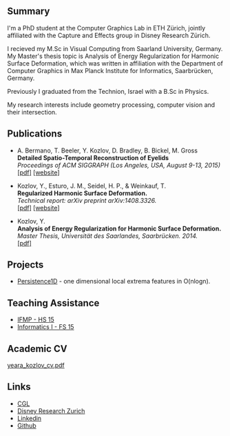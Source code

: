 Summary
-------

I'm a PhD student at the Computer Graphics Lab in ETH Zürich, jointly affiliated with the Capture and Effects group in Disney Research Zürich. 

I recieved my M.Sc in Visual Computing from Saarland University, Germany. My Master's thesis topic is Analysis of Energy Regularization for Harmonic Surface Deformation, which was written in affiliation with the Department of Computer Graphics in Max Planck Institute for Informatics, Saarbrücken, Germany.

Previously I graduated from the Technion, Israel with a B.Sc in Physics. 

My research interests include geometry processing, computer vision and their intersection.   

Publications
-------------
+  A. Bermano, T. Beeler, Y. Kozlov, D. Bradley, B. Bickel, M. Gross <br>
<b> Detailed Spatio-Temporal Reconstruction of Eyelids </b>	<br>
<i> Proceedings of ACM SIGGRAPH (Los Angeles, USA, August 9-13, 2015) </i> <br>
[[pdf]](pdf/detailed_spatio_temporal_reconstruction_of_eyelids.pdf) [[website]](http://www.disneyresearch.com/publication/eyelidreconstruction/)

+ Kozlov, Y., Esturo, J. M., Seidel, H. P., & Weinkauf, T. <br>
<b> Regularized Harmonic Surface Deformation. </b>  <br>
<i> Technical report: arXiv preprint arXiv:1408.3326.</i> <br>
[[pdf]](pdf/regularized_harmonics_surface_deformation.pdf) [[website]](http://arxiv.org/abs/1408.3326)

+ Kozlov, Y. <br>
<b>Analysis of Energy Regularization for Harmonic Surface Deformation. </b> <br> 
<i> Master Thesis, Universität des Saarlandes, Saarbrücken. 2014. </i> <br>
[[pdf]](pdf/analysis_of_energy_regularization_for_harmonic.pdf)

Projects
--------
+ [Persistence1D](http://people.mpi-inf.mpg.de/~weinkauf/notes/persistence1d.html) - one dimensional local extrema features in O(nlogn).  

Teaching Assistance
-------------------
+ [IFMP - HS 15](ifmp15/index.html)
+ [Informatics I - FS 15](https://graphics.ethz.ch/teaching/info1_15/home.php)

Academic CV
-----------
[yeara_kozlov_cv.pdf](pdf/yeara_kozlov_cv.pdf)


Links
-----
+ [CGL](https://graphics.ethz.ch/)
+ [Disney Research Zurich](http://www.disneyresearch.com/)
+ [Linkedin](http://de.linkedin.com/pub/yeara-kozlov/4/aa9/24a)
+ [Github](http://github.com/yeara)